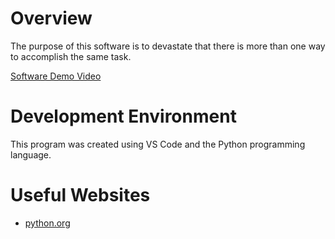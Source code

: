 # Overview

The purpose of this software is to devastate that there is more than one way to accomplish the same task.

[Software Demo Video](https://youtu.be/HGh_vcFM0bU)

# Development Environment

This program was created using VS Code and the Python programming language.

# Useful Websites

* [python.org](https://docs.python.org/3/tutorial/index.html)
